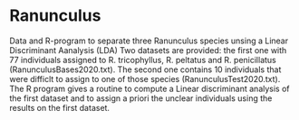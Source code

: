 # Ranunculus
Data and R-program to separate three Ranunculus species unsing a Linear Discriminant Aanalysis (LDA)
Two datasets are provided: the first one with 77 individuals assigned to R. tricophyllus, R. peltatus and R. penicillatus (RanunculusBases2020.txt).
The second one contains 10 individuals that were difficlt to assign to one of those species (RanunculusTest2020.txt).
The R program gives a routine to compute a Linear discriminant analysis of the first dataset and to assign a priori the unclear individuals using the results 
on the first dataset.
